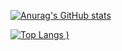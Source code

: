 [![Anurag's GitHub stats](https://github-readme-stats.vercel.app/api?username=Ibrahimsam96)](https://github.com/IbrahimSam96/github-readme-stats)

[![Top Langs](https://github-readme-stats.vercel.app/api/top-langs/?username=Ibrahimsam96&show_icons=true&theme=radical)
)](https://github.com/anuraghazra/github-readme-stats)

